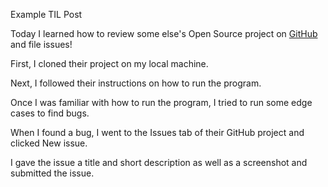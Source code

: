 Example TIL Post

Today I learned how to review some else's Open Source project on [GitHub](https://github.com/) and file issues!

First, I cloned their project on my local machine.

Next, I followed their instructions on how to run the program.

Once I was familiar with how to run the program, I tried to run some edge cases to find bugs.

When I found a bug, I went to the Issues tab of their GitHub project and clicked New issue.

I gave the issue a title and short description as well as a screenshot and submitted the issue.